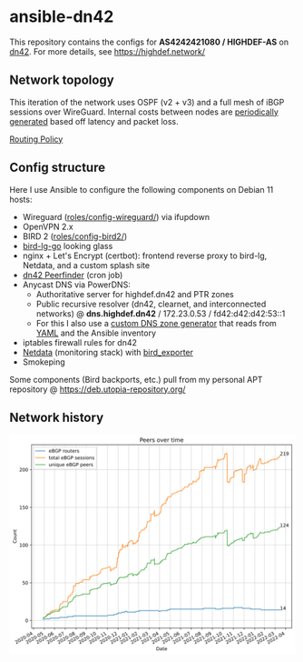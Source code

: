 # ansible-dn42

This repository contains the configs for **AS4242421080 / HIGHDEF-AS** on [dn42](https://dn42.dev/Home). For more details, see https://highdef.network/

## Network topology

This iteration of the network uses OSPF (v2 + v3) and a full mesh of iBGP sessions over WireGuard. Internal costs between nodes are [periodically generated](scripts/igpping/) based off latency and packet loss.

[Routing Policy](ROUTING-POLICY.md)

## Config structure

Here I use Ansible to configure the following components on Debian 11 hosts:

- Wireguard ([roles/config-wireguard/](roles/config-wireguard/)) via ifupdown
- OpenVPN 2.x
- BIRD 2 ([roles/config-bird2/](roles/config-bird2/))
- [bird-lg-go](https://github.com/xddxdd/bird-lg-go) looking glass
- nginx + Let's Encrypt (certbot): frontend reverse proxy to bird-lg, Netdata, and a custom splash site
- [dn42 Peerfinder](https://dn42.us/peers) (cron job)
- Anycast DNS via PowerDNS:
  - Authoritative server for highdef.dn42 and PTR zones
  - Public recursive resolver (dn42, clearnet, and interconnected networks) @ **dns.highdef.dn42** / 172.23.0.53 / fd42:d42:d42:53::1
  - For this I also use a [custom DNS zone generator](scripts/make-dns-zones.py) that reads from [YAML](global-config/dns-entries.yml) and the Ansible inventory
- iptables firewall rules for dn42
- [Netdata](https://www.netdata.cloud/) (monitoring stack) with [bird_exporter](https://github.com/czerwonk/bird_exporter)
- Smokeping

Some components (Bird backports, etc.) pull from my personal APT repository @ https://deb.utopia-repository.org/

## Network history

![History of my network](history.svg)
